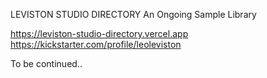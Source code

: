 LEVISTON STUDIO DIRECTORY
An Ongoing Sample Library


https://leviston-studio-directory.vercel.app<br>
https://kickstarter.com/profile/leoleviston<br>


To be continued..
